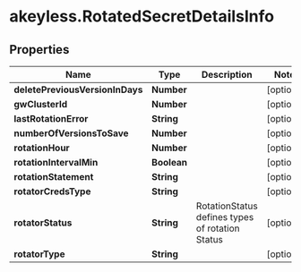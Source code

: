 # akeyless.RotatedSecretDetailsInfo

## Properties

Name | Type | Description | Notes
------------ | ------------- | ------------- | -------------
**deletePreviousVersionInDays** | **Number** |  | [optional] 
**gwClusterId** | **Number** |  | [optional] 
**lastRotationError** | **String** |  | [optional] 
**numberOfVersionsToSave** | **Number** |  | [optional] 
**rotationHour** | **Number** |  | [optional] 
**rotationIntervalMin** | **Boolean** |  | [optional] 
**rotationStatement** | **String** |  | [optional] 
**rotatorCredsType** | **String** |  | [optional] 
**rotatorStatus** | **String** | RotationStatus defines types of rotation Status | [optional] 
**rotatorType** | **String** |  | [optional] 


